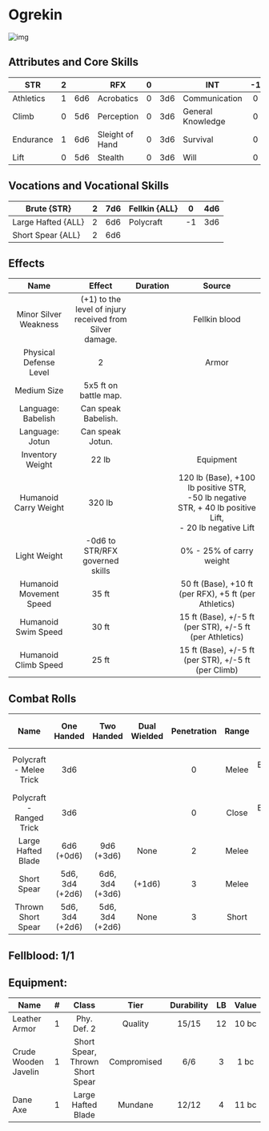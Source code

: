 # Ogrekin

![img](FeralOgrekin.jpg)

## Attributes and Core Skills

| STR       |   2   |       | RFX             |   0   |       | INT               |  -1   |       |
| --------- | :---: | :---: | --------------- | :---: | :---: | ----------------- | :---: | :---: |
| Athletics |   1   |  6d6  | Acrobatics      |   0   |  3d6  | Communication     |   0   |  2d6  |
| Climb     |   0   |  5d6  | Perception      |   0   |  3d6  | General Knowledge |   0   |  2d6  |
| Endurance |   1   |  6d6  | Sleight of Hand |   0   |  3d6  | Survival          |   0   |  2d6  |
| Lift      |   0   |  5d6  | Stealth         |   0   |  3d6  | Will         |   0   |  2d6  |

## Vocations and Vocational Skills

| Brute {STR}        |   2   |  7d6  | Fellkin {ALL} | 0   | 4d6 |
| ------------------ | :---: | :---: | ------------- | --- | --- |
| Large Hafted {ALL} |   2   |  6d6  | Polycraft     | -1  | 3d6 |
| Short Spear {ALL}  |   2   |  6d6  |               |     |     |

## Effects

|          Name           |                            Effect                             | Duration |                                                                  Source                                                                  |
| :---------------------: | :-----------------------------------------------------------: | :------: | :--------------------------------------------------------------------------------------------------------------------------------------: |
|  Minor Silver Weakness  | (+1) to the level of injury<br />received from Silver damage. |          |                                                              Fellkin blood                                                               |
| Physical Defense Level  |                               2                               |          |                                                                  Armor                                                                   |
|       Medium Size       |                     5x5 ft on battle map.                     |          |                                                                                                                                          |
|   Language: Babelish    |                      Can speak Babelish.                      |          |                                                                                                                                          |
|     Language: Jotun     |                       Can speak Jotun.                        |          |                                                                                                                                          |
|    Inventory Weight     |                             22 lb                             |          |                                                                Equipment                                                                 |
|  Humanoid Carry Weight  |                            320 lb                             |          | 120 lb (Base), +100 lb positive STR,<br />-50 lb negative STR, + 40 lb positive Lift,<br />- 20 lb negative Lift |
|      Light Weight       |                -0d6 to STR/RFX governed skills                |          |                                                         0% - 25% of carry weight                                                         |
| Humanoid Movement Speed |                             35 ft                             |          |                                          50 ft (Base), +10 ft (per RFX), +5 ft (per Athletics)                                           |
|   Humanoid Swim Speed   |                             30 ft                             |          |                                         15 ft (Base), +/-5 ft (per STR), +/-5 ft (per Athletics)                                         |
|  Humanoid Climb Speed   |                             25 ft                             |          |                                           15 ft (Base), +/-5 ft (per STR), +/-5 ft (per Climb)                                           |

## Combat Rolls

|           Name           |   One<br />Handed    |   Two<br />Handed    | Dual<br />Wielded | Penetration | Range |      Damage<br />Types       | Engageable<br />Opponents | Area Of<br />Effect | Resource<br />Class |
| :----------------------: | :------------------: | :------------------: | :---------------: | :---------: | :---: | :--------------------------: | :-----------------------: | :-----------------: | :-----------------: |
| Polycraft - Melee Trick  |         3d6          |                      |                   |      0      | Melee | Slash, Bludgeon, Hew, Pierce |           Rapid           |                     |        None         |
| Polycraft - Ranged Trick |         3d6          |                      |                   |      0      | Close | Slash, Bludgeon, Hew, Pierce |         Standard          |                     |        None         |
|    Large Hafted Blade    |   6d6<br />(+0d6)    |   9d6<br />(+3d6)    |       None        |      2      | Melee |             Hew              |           Rapid           |        None         |        None         |
|       Short Spear        | 5d6, 3d4<br />(+2d6) | 6d6, 3d4<br />(+3d6) |      (+1d6)       |      3      | Melee |            Pierce            |        Spear Rapid        |        None         |        None         |
|    Thrown Short Spear    | 5d6, 3d4<br />(+2d6) | 5d6, 3d4<br />(+2d6) |       None        |      3      | Short |            Pierce            |         Standard          |        None         |        None         |

## Fellblood: 1/1

## Equipment:

| Name                 |   #   |              Class              |    Tier     | Durability |  LB   | Value |
| -------------------- | :---: | :-----------------------------: | :---------: | :--------: | :---: | :---: |
| Leather Armor        |   1   |           Phy. Def. 2           |   Quality   |   15/15    |  12   | 10 bc |
| Crude Wooden Javelin |   1   | Short Spear, Thrown Short Spear | Compromised |    6/6     |   3   | 1 bc  |
| Dane Axe             |   1   |       Large Hafted Blade        |   Mundane   |   12/12    |   4   | 11 bc |
